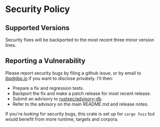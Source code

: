 # Security Policy

## Supported Versions

Security fixes will be backported to the most recent three minor version lines.

## Reporting a Vulnerability

Please report security bugs by filing a github issue, or by
email to jbp@jbp.io if you want to disclose privately.  I'll then:

- Prepare a fix and regression tests.
- Backport the fix and make a patch release for most recent release.
- Submit an advisory to [rustsec/advisory-db](https://github.com/RustSec/advisory-db).
- Refer to the advisory on the main README.md and release notes.

If you're *looking* for security bugs, this crate is set up for
`cargo fuzz` but would benefit from more runtime, targets and corpora.
